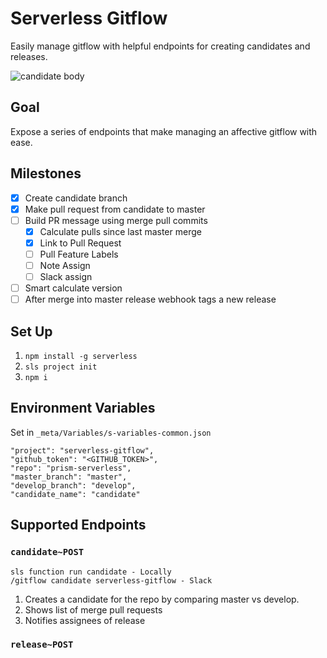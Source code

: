 # Serverless Gitflow

Easily manage gitflow with helpful endpoints for creating candidates and releases.

![candidate body](https://raw.githubusercontent.com/ksespinola/serverless-gitflow/b213cccf4f11094f16625cf30056ed11409be574/public/candidate-body-screenshot.png)

## Goal

Expose a series of endpoints that make managing an affective gitflow with ease.

## Milestones
- [X] Create candidate branch
- [X] Make pull request from candidate to master
- [ ] Build PR message using merge pull commits
  - [X] Calculate pulls since last master merge
  - [X] Link to Pull Request
  - [ ] Pull Feature Labels
  - [ ] Note Assign
  - [ ] Slack assign
- [ ] Smart calculate version
- [ ] After merge into master release webhook tags a new release

## Set Up
1. `npm install -g serverless`
2. `sls project init`
3. `npm i`

## Environment Variables
Set in `_meta/Variables/s-variables-common.json`

```
"project": "serverless-gitflow",
"github_token": "<GITHUB_TOKEN>",
"repo": "prism-serverless",
"master_branch": "master",
"develop_branch": "develop",
"candidate_name": "candidate"
```
## Supported Endpoints

### `candidate~POST`
```
sls function run candidate - Locally
/gitflow candidate serverless-gitflow - Slack
```
1. Creates a candidate for the repo by comparing master vs develop.
2. Shows list of merge pull requests
3. Notifies assignees of release

### `release~POST`
